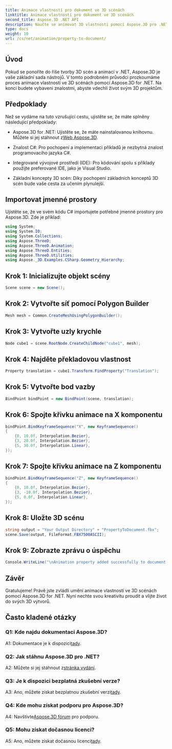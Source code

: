 ```yaml
---
title: Animace vlastností pro dokument ve 3D scénách
linktitle: Animace vlastností pro dokument ve 3D scénách
second_title: Aspose.3D .NET API
description: Naučte se animovat 3D vlastnosti pomocí Aspose.3D pro .NET. Podrobný průvodce vytvářením dynamických scén.
type: docs
weight: 10
url: /cs/net/animation/property-to-document/
---
```

## Úvod

Pokud se ponoříte do říše tvorby 3D scén a animací v .NET, Aspose.3D je vaše základní sada nástrojů. V tomto podrobném průvodci prozkoumáme proces animace vlastností ve 3D scénách pomocí Aspose.3D for .NET. Na konci budete vybaveni znalostmi, abyste vdechli život svým 3D projektům.

## Předpoklady

Než se vydáme na tuto vzrušující cestu, ujistěte se, že máte splněny následující předpoklady:

- Aspose.3D for .NET: Ujistěte se, že máte nainstalovanou knihovnu. Můžete si jej stáhnout z[Web Aspose.3D](https://releases.aspose.com/3d/net/).

- Znalost C#: Pro pochopení a implementaci příkladů je nezbytná znalost programovacího jazyka C#.

- Integrované vývojové prostředí (IDE): Pro kódování spolu s příklady použijte preferované IDE, jako je Visual Studio.

- Základní koncepty 3D scén: Díky pochopení základních konceptů 3D scén bude vaše cesta za učením plynulejší.

## Importovat jmenné prostory

Ujistěte se, že ve svém kódu C# importujete potřebné jmenné prostory pro Aspose.3D. Zde je příklad:

```csharp
using System;
using System.IO;
using System.Collections;
using Aspose.ThreeD;
using Aspose.ThreeD.Animation;
using Aspose.ThreeD.Entities;
using Aspose.ThreeD.Utilities;
using Aspose._3D.Examples.CSharp.Geometry_Hierarchy;
```

## Krok 1: Inicializujte objekt scény

```csharp
Scene scene = new Scene();
```

## Krok 2: Vytvořte síť pomocí Polygon Builder

```csharp
Mesh mesh = Common.CreateMeshUsingPolygonBuilder();
```

## Krok 3: Vytvořte uzly krychle

```csharp
Node cube1 = scene.RootNode.CreateChildNode("cube1", mesh);
```

## Krok 4: Najděte překladovou vlastnost

```csharp
Property translation = cube1.Transform.FindProperty("Translation");
```

## Krok 5: Vytvořte bod vazby

```csharp
BindPoint bindPoint = new BindPoint(scene, translation);
```

## Krok 6: Spojte křivku animace na X komponentu

```csharp
bindPoint.BindKeyframeSequence("X", new KeyframeSequence()
{
    {0, 10.0f, Interpolation.Bezier},
    {3, 20.0f, Interpolation.Bezier},
    {5, 30.0f, Interpolation.Linear},
});
```

## Krok 7: Spojte křivku animace na Z komponentu

```csharp
bindPoint.BindKeyframeSequence("Z", new KeyframeSequence()
{
    {0, 10.0f, Interpolation.Bezier},
    {3, -10.0f, Interpolation.Bezier},
    {5, 0.0f, Interpolation.Linear},
});
```

## Krok 8: Uložte 3D scénu

```csharp
string output = "Your Output Directory" + "PropertyToDocument.fbx";
scene.Save(output, FileFormat.FBX7500ASCII);
```

## Krok 9: Zobrazte zprávu o úspěchu

```csharp
Console.WriteLine("\nAnimation property added successfully to document.\nFile saved at " + output);
```

## Závěr

Gratulujeme! Právě jste zvládli umění animace vlastností ve 3D scénách pomocí Aspose.3D for .NET. Nyní nechte svou kreativitu proudit a vlijte život do svých 3D výtvorů.

## Často kladené otázky

### Q1: Kde najdu dokumentaci Aspose.3D?

 A1: Dokumentace je k dispozici[tady](https://reference.aspose.com/3d/net/).

### Q2: Jak stáhnu Aspose.3D pro .NET?

 A2: Můžete si jej stáhnout z[stránka vydání](https://releases.aspose.com/3d/net/).

### Q3: Je k dispozici bezplatná zkušební verze?

 A3: Ano, můžete získat bezplatnou zkušební verzi[tady](https://releases.aspose.com/).

### Q4: Kde mohu získat podporu pro Aspose.3D?

 A4: Navštivte[Aspose.3D fórum](https://forum.aspose.com/c/3d/18) pro podporu.

### Q5: Mohu získat dočasnou licenci?

 A5: Ano, můžete získat dočasnou licenci[tady](https://purchase.aspose.com/temporary-license/).